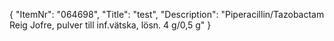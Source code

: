 {
  "ItemNr": "064698",
  "Title": "test",
  "Description": "Piperacillin/Tazobactam Reig Jofre, pulver till inf.vätska, lösn. 4 g/0,5 g"
}